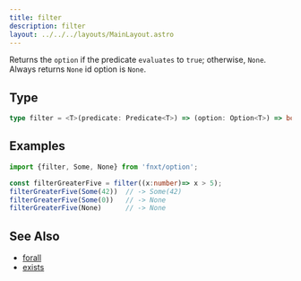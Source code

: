 ```yaml
---
title: filter
description: filter
layout: ../../../layouts/MainLayout.astro
---
```


Returns the `option` if the predicate `evaluates` to `true`; otherwise, `None`.
Always returns `None` id option is `None`.

## Type
```ts
type filter = <T>(predicate: Predicate<T>) => (option: Option<T>) => boolean
```

## Examples
```ts
import {filter, Some, None} from 'fnxt/option';

const filterGreaterFive = filter((x:number)=> x > 5);
filterGreaterFive(Some(42))  // -> Some(42)
filterGreaterFive(Some(0))   // -> None
filterGreaterFive(None)      // -> None
```


## See Also
- [forall](/core/en/option/forall)
- [exists](/core/en/option/exists)
